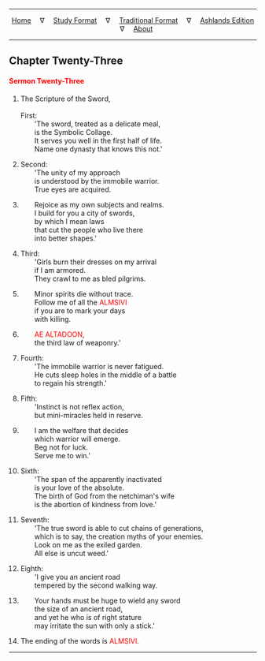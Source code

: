 
---

<!--- Jekyll Page Links -->

<center>
<a href="../../../index.html">Home</a>
&emsp;&nabla;&emsp;
<a href="../../index-study.html">Study Format</a>
&emsp;&nabla;&emsp;
<a href="../../index-traditional.html">Traditional Format</a>
&emsp;&nabla;&emsp;
<a href="../../index-ashlands.html">Ashlands Edition</a>
&emsp;&nabla;&emsp;
<a href="../../../about.html">About</a>
</center>

<!--- Markdown Body Below: -->

---

## Chapter Twenty-Three

#### <span style="color:red">Sermon Twenty-Three</span>

1. The Scripture of the Sword,\
\
First:\
&emsp;&emsp;'The sword, treated as a delicate meal,\
&emsp;&emsp;is the Symbolic Collage.\
&emsp;&emsp;It serves you well in the first half of life.\
&emsp;&emsp;Name one dynasty that knows this not.'

2. Second:\
&emsp;&emsp;'The unity of my approach\
&emsp;&emsp;is understood by the immobile warrior.\
&emsp;&emsp;True eyes are acquired.
3. &emsp;&emsp;Rejoice as my own subjects and realms.\
&emsp;&emsp;I build for you a city of swords,\
&emsp;&emsp;by which I mean laws\
&emsp;&emsp;that cut the people who live there\
&emsp;&emsp;into better shapes.'

4. Third:\
&emsp;&emsp;'Girls burn their dresses on my arrival\
&emsp;&emsp;if I am armored.\
&emsp;&emsp;They crawl to me as bled pilgrims.
5. &emsp;&emsp;Minor spirits die without trace.\
&emsp;&emsp;Follow me of all the
<span style="color:red">ALMSIVI</span>\
&emsp;&emsp;if you are to mark your days\
&emsp;&emsp;with killing.
6. &emsp;&emsp;<span style="color:red">AE ALTADOON</span>,\
&emsp;&emsp;the third law of weaponry.'

7. Fourth:\
&emsp;&emsp;'The immobile warrior is never fatigued.\
&emsp;&emsp;He cuts sleep holes in the middle of a battle\
&emsp;&emsp;to regain his strength.'

8. Fifth:\
&emsp;&emsp;'Instinct is not reflex action,\
&emsp;&emsp;but mini-miracles held in reserve.
9. &emsp;&emsp;I am the welfare that decides\
&emsp;&emsp;which warrior will emerge.\
&emsp;&emsp;Beg not for luck.\
&emsp;&emsp;Serve me to win.'

10. Sixth:\
&emsp;&emsp;'The span of the apparently inactivated\
&emsp;&emsp;is your love of the absolute.\
&emsp;&emsp;The birth of God from the netchiman's wife\
&emsp;&emsp;is the abortion of kindness from love.'

11. Seventh:\
&emsp;&emsp;'The true sword is able to cut chains of generations,\
&emsp;&emsp;which is to say, the creation myths of your enemies.\
&emsp;&emsp;Look on me as the exiled garden.\
&emsp;&emsp;All else is uncut weed.'

12. Eighth:\
&emsp;&emsp;'I give you an ancient road\
&emsp;&emsp;tempered by the second walking way.
13. &emsp;&emsp;Your hands must be huge to wield any sword\
&emsp;&emsp;the size of an ancient road,\
&emsp;&emsp;and yet he who is of right stature\
&emsp;&emsp;may irritate the sun with only a stick.'

14. The ending of the words is
<span style="color:red">ALMSIVI</span>.

---
